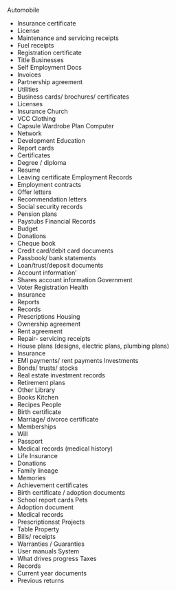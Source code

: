 
Automobile
* Insurance certificate
* License
* Maintenance and servicing receipts
* Fuel receipts
* Registration certificate
* Title
Businesses
* Self Employment Docs
* Invoices
* Partnership agreement
* Utilities
* Business cards/ brochures/ certificates
* Licenses
* Insurance
Church
* VCC
Clothing
* Capsule Wardrobe Plan
Computer
* Network
* Development
Education
* Report cards
* Certificates
* Degree / diploma
* Resume
* Leaving certificate
Employment Records
* Employment contracts
* Offer letters
* Recommendation letters
* Social security records
* Pension plans
* Paystubs
Financial Records
* Budget
* Donations
* Cheque book
* Credit card/debit card documents
* Passbook/ bank statements
* Loan/trust/deposit documents
* Account information’
* Shares account information
Government
* Voter Registration
Health
* Insurance
* Reports
* Records
* Prescriptions
Housing
* Ownership agreement
* Rent agreement
* Repair- servicing receipts
* House plans (designs, electric plans, plumbing plans)
* Insurance
* EMI payments/ rent payments
Investments
* Bonds/ trusts/ stocks
* Real estate investment records
* Retirement plans
* Other
Library
* Books
Kitchen
* Recipes
People
* Birth certificate
* Marriage/ divorce certificate
* Memberships
* Will
* Passport
* Medical records (medical history)
* Life Insurance
* Donations
* Family lineage
* Memories
* Achievement certificates
* Birth certificate / adoption documents
* School report cards
Pets
* Adoption document
* Medical records
* Prescriptionsst
Projects
* Table
Property
* Bills/ receipts
* Warranties / Guaranties
* User manuals
System
* What drives progress
Taxes
* Records
* Current year documents
* Previous returns

